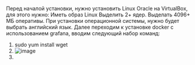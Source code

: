 Перед началой установки, нужно установить Linux Oracle на VirtualBox, для этого нужно: Иметь образ Linux Выделить 2+ ядер. Выделать 4096+ МБ оперативы. При установки операционной системы, нужно будет выбрать английский язык. Далее переходим к установке docker с использованием grafana, вводим следующий набор команд:
1. sudo yum install wget
2. ![image](https://github.com/user-attachments/assets/9106cd09-1e19-42ae-ad36-7dbb71c9dec7)
3. 

